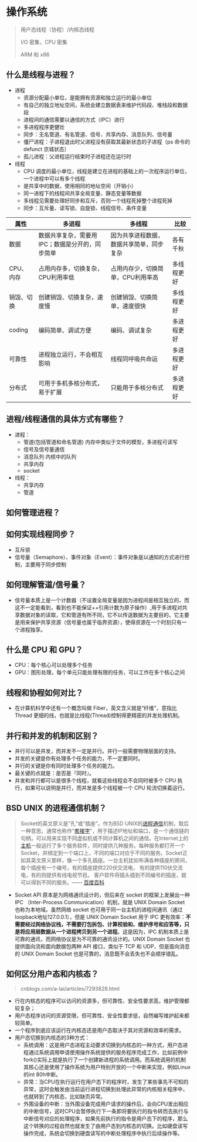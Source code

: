 # 操作系统

> 用户态线程（协程）/内核态线程
>
> I/O 密集，CPU 密集
>
> ARM 和 x86

## 什么是线程与进程？

- 进程
  * 资源分配最小单位，是能拥有资源和独立运行的最小单位
  * 有自己的独立地址空间，系统会建立数据表来维护代码段、堆栈段和数据段
  * 进程间的通信需要以通信的方式（IPC）进行
  * 多进程程序更健壮
  * 同步：无名管道、有名管道、信号、共享内存、消息队列、信号量
  * 僵尸进程：子进程退出时父进程没有获取其最新状态的子进程（ps 命令的 defunct 京城状态）
  * 孤儿进程：父进程运行结束时子进程还在运行时
- 线程
  * CPU 调度的最小单位，线程是建立在进程的基础上的一次程序运行单位，一个进程中可以有多个线程
  * 是共享中的数据，使用相同的地址空间（开销小）
  * 同一进程下的线程间共享全局变量、静态变量等数据
  * 多线程见需要处理好同步和互斥，否则一个线程死掉整个进程死掉
  * 同步：互斥量、读写锁、自旋锁、线程信号、条件变量

|属性|多进程|多线程|比较|
|-|-|-|-|
|数据|数据共享复杂，需要用IPC；数据是分开的，同步简单|因为共享进程数据，数据共享简单，同步复杂|各有千秋|
|CPU、内存|占用内存多，切换复杂，CPU利用率低|占用内存少，切换简单，CPU利用率高|多线程更好|
|销毁、切换|创建销毁、切换复杂，速度慢|创建销毁、切换简单，速度很快|多线程更好|
|coding|编码简单、调试方便|编码、调试复杂|多进程更好|
|可靠性|进程独立运行，不会相互影响|线程同呼吸共命运|多进程更好|
|分布式|可用于多机多核分布式，易于扩展|只能用于多核分布式|多进程更好|

## 进程/线程通信的具体方式有哪些？

* 进程：
  * 管道(包括管道和命名管道) 内存中类似于文件的模型，多进程可读写
  * 信号及信号量通信
  * 消息队列 内核中的队列
  * 共享内存
  * socket
* 线程：
  * 共享内存
  * 管道

## 如何管理进程？

## 如何实现线程同步？

* 互斥锁
* 信号量（Semaphore）、事件对象（Event）：事件对象是以通知的方式进行控制，主要用于同步控制

## 如何理解管道/信号量？

* 信号量本质上是一个计数器（不设置全局变量是因为进程间是相互独立的，而这不一定能看到，看到也不能保证++引用计数为原子操作）,用于多进程对共享数据对象的读取，它和管道有所不同，它不以传送数据为主要目的，它主要是用来保护共享资源（信号量也属于临界资源），使得资源在一个时刻只有一个进程独享。

## 什么是 CPU 和 GPU？

* CPU：每个核心可以处理多个任务
* GPU：图形处理，每个单元只能处理有限的任务，可以工作在多个核心之间

## 线程和协程如何对比？

* 在计算机科学中还有一个概念叫做 Fiber，英文含义就是“纤维”，意指比 Thread 更细的线，也就是比线程(Thread)控制得更精密的并发处理机制。

## 并行和并发的机制和区别？

* 并行可以是并发，而并发不一定是并行。并行一般需要物理层面的支持。
* 并发的关键是你有处理多个任务的能力，不一定要同时。
* 并行的关键是你有同时处理多个任务的能力。
* 最关键的点就是：是否是『同时』。
* 并发和并行都可以是很多个线程，就看这些线程会不会同时被多个 CPU 执行，如果可以说明是并行，而并发是多个线程被一个 CPU 轮流切换着运行。

## BSD UNIX 的进程通信机制？

> Socket的英文原义是“孔”或“插座”。作为BSD UNIX的[进程通信](https://baike.baidu.com/item/进程通信)机制，取后一种意思。通常也称作"[套接字](https://baike.baidu.com/item/套接字)"，用于描述IP地址和端口，是一个通信链的句柄，可以用来实现不同虚拟机或不同计算机之间的通信。在Internet上的[主机](https://baike.baidu.com/item/主机)一般运行了多个服务软件，同时提供几种服务。每种服务都打开一个Socket，并绑定到一个端口上，不同的端口对应于不同的服务。Socket正如其英文原义那样，像一个多孔插座。一台主机犹如布满各种插座的房间，每个插座有一个编号，有的插座提供220伏交流电， 有的提供110伏交流电，有的则提供有线电视节目。 客户软件将插头插到不同编号的插座，就可以得到不同的服务。—— [百度百科](https://baike.baidu.com/item/socket/281150)

* Socket API 原本是为网络通讯设计的，但后来在 socket 的框架上发展出一种 IPC （Inter-Process Communication）机制，就是 UNIX Domain Socket 也称为本地域。虽然网络 socket 也可用于同一台主机的进程间通讯（通过loopback地址127.0.0.1），但是 UNIX Domain Socket 用于 IPC 更有效率：**不需要经过网络协议栈，不需要打包拆包、计算校验和、维护序号和应答等，只是将应用层数据从一个进程拷贝到另一个进程**。这是因为，IPC 机制本质上是可靠的通讯，而网络协议是为不可靠的通讯设计的。UNIX Domain Socket 也提供面向流和面向数据包两种 API 接口，类似于 TCP 和 UDP，但是面向消息的 UNIX Domain Socket 也是可靠的，消息既不会丢失也不会顺序错乱。

## 如何区分用户态和内核态？

> cnblogs.com/a-lai/articles/7293828.html

* 行在内核态的程序可以访问的资源多，但可靠性、安全性要求高，维护管理都较复杂；
* 用户态程序访问的资源受限，但可靠性、安全性要求低，自然编写维护起来都较简单。
* 一个程序到底应该运行在内核态还是用户态取决于其对资源和效率的需求。
* 用户态切换到内核态的3种方式：
  * 系统调用：这是用户态进程主动要求切换到内核态的一种方式，用户态进程通过系统调用申请使用操作系统提供的服务程序完成工作，比如前例中fork()实际上就是执行了一个创建新进程的系统调用。而系统调用的机制其核心还是使用了操作系统为用户特别开放的一个中断来实现，例如Linux的int 80h中断。
  * 异常：当CPU在执行运行在用户态下的程序时，发生了某些事先不可知的异常，这时会触发由当前运行进程切换到处理此异常的内核相关程序中，也就转到了内核态，比如缺页异常。
  * 外围设备的中断：当外围设备完成用户请求的操作后，会向CPU发出相应的中断信号，这时CPU会暂停执行下一条即将要执行的指令转而去执行与中断信号对应的处理程序，如果先前执行的指令是用户态下的程序，那么这个转换的过程自然也就发生了由用户态到内核态的切换。比如硬盘读写操作完成，系统会切换到硬盘读写的中断处理程序中执行后续操作等。
